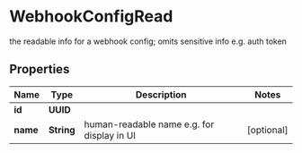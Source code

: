 

# WebhookConfigRead

the readable info for a webhook config; omits sensitive info e.g. auth token

## Properties

| Name | Type | Description | Notes |
|------------ | ------------- | ------------- | -------------|
|**id** | **UUID** |  |  |
|**name** | **String** | human-readable name e.g. for display in UI |  [optional] |



